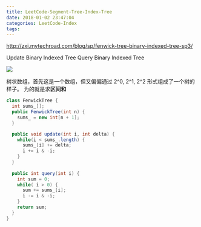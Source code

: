 ```yaml
---
title: LeetCode-Segment-Tree-Index-Tree
date: 2018-01-02 23:47:04
categories: LeetCode-Index
tags:
---
```


http://zxi.mytechroad.com/blog/sp/fenwick-tree-binary-indexed-tree-sp3/


Update Binary Indexed Tree
Query Binary Indexed Tree

![](http://zxi.mytechroad.com/blog/wp-content/uploads/2018/01/sp3-2.png)

树状数组，首先这是一个数组，但又偏偏通过 2^0, 2^1, 2^2 形式组成了一个树的样子。
为的就是求**区间和**

```java
class FenwickTree {
  int sums_[];
  public FenwickTree(int n) {
    sums_ = new int[n + 1];
  }

  public void update(int i, int delta) {
    while(i < sums_.length) {
      sums_[i] += delta;
      i += i & -i;
    }
  }
  
  public int query(int i) {
    int sum = 0;
    while( i > 0) {
      sum += sums_[i];
      i -= i & -i;
    }
    return sum;
  }
}
```
